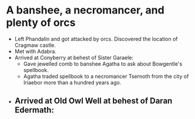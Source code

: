# A banshee, a necromancer, and plenty of orcs

- Left Phandalin and got attacked by orcs. Discovered the location of Cragmaw castle.
- Met with Adabra.
- Arrived at Conyberry at behest of Sister Garaele:
	- Gave jewelled comb to banshee Agatha to ask about Bowgentle's spellbook.
	- Agatha traded spellbook to a necromancer Tsernoth from the city of Iriaebor more than a hundred years ago.
- Arrived at Old Owl Well at behest of Daran Edermath:
	- 